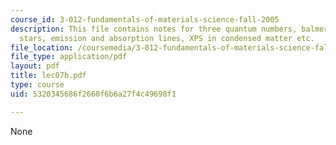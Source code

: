 ```yaml
---
course_id: 3-012-fundamentals-of-materials-science-fall-2005
description: This file contains notes for three quantum numbers, balmer lines in hot
  stars, emission and absorption lines, XPS in condensed matter etc.
file_location: /coursemedia/3-012-fundamentals-of-materials-science-fall-2005/5320345686f2660f6b6a27f4c49698f1_lec07b.pdf
file_type: application/pdf
layout: pdf
title: lec07b.pdf
type: course
uid: 5320345686f2660f6b6a27f4c49698f1

---
```

None